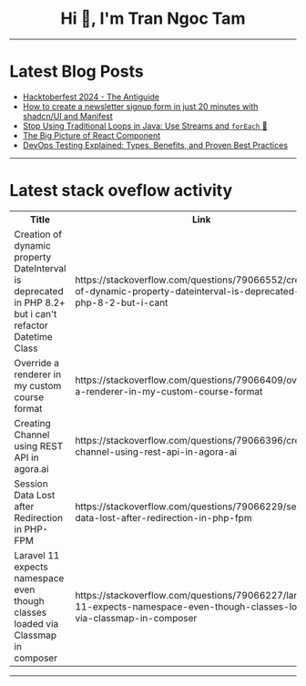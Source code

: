<h1 align="center">Hi 👋, I'm Tran Ngoc Tam</h1>

---

# Latest Blog Posts 
<!-- BLOG-POST-LIST:START -->
- [Hacktoberfest 2024 - The Antiguide](https://dev.to/srbhr/hacktoberfest-2024-the-antiguide-4ce5)
- [How to create a newsletter signup form in just 20 minutes with shadcn/UI and Manifest](https://dev.to/sebconejo/how-to-create-a-newsletter-signup-form-in-just-20-minutes-with-shadcnui-and-manifest-1ile)
- [Stop Using Traditional Loops in Java: Use Streams and `forEach` 🚀](https://dev.to/nullvoidkage/stop-using-traditional-loops-in-java-use-streams-and-foreach-41le)
- [The Big Picture of React Component](https://dev.to/hasan_rifat/the-big-picture-of-react-component-1o1m)
- [DevOps Testing Explained: Types, Benefits, and Proven Best Practices](https://dev.to/ronika_kashyap/devops-testing-explained-types-benefits-and-proven-best-practices-53il)
<!-- BLOG-POST-LIST:END -->

---

# Latest stack oveflow activity
<table>
  <tr><th>Title</th><th>Link</th></tr>
  <!-- STACKOVERFLOW:START --><tr><td>Creation of dynamic property DateInterval is deprecated in PHP 8.2+ but i can&#39;t refactor Datetime Class</td><td>https://stackoverflow.com/questions/79066552/creation-of-dynamic-property-dateinterval-is-deprecated-in-php-8-2-but-i-cant</td></tr><tr><td>Override a renderer in my custom course format</td><td>https://stackoverflow.com/questions/79066409/override-a-renderer-in-my-custom-course-format</td></tr><tr><td>Creating Channel using REST API in agora.ai</td><td>https://stackoverflow.com/questions/79066396/creating-channel-using-rest-api-in-agora-ai</td></tr><tr><td>Session Data Lost after Redirection in PHP-FPM</td><td>https://stackoverflow.com/questions/79066229/session-data-lost-after-redirection-in-php-fpm</td></tr><tr><td>Laravel 11 expects namespace even though classes loaded via Classmap in composer</td><td>https://stackoverflow.com/questions/79066227/laravel-11-expects-namespace-even-though-classes-loaded-via-classmap-in-composer</td></tr><!-- STACKOVERFLOW:END -->
</table>

---


